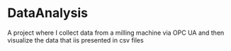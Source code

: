 # DataAnalysis
A project where I collect data from a milling machine via OPC UA and then visualize the data that iis presented in csv files

